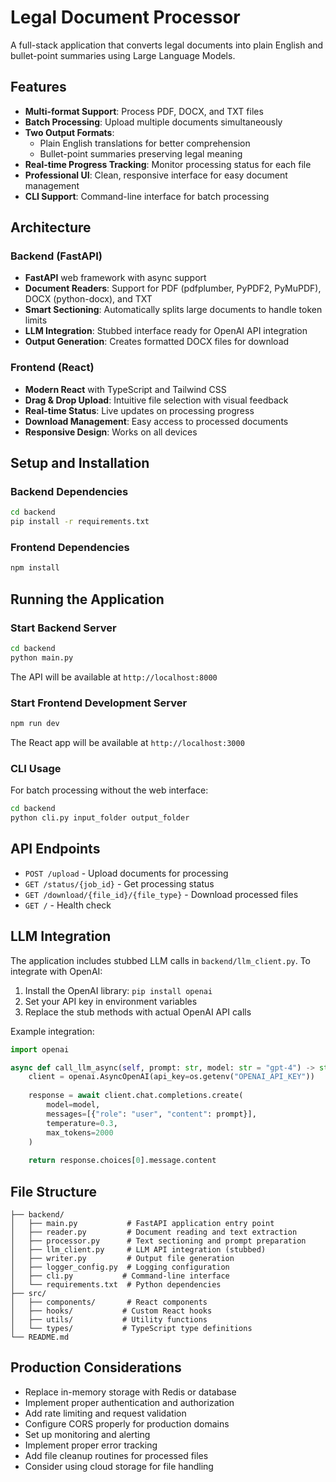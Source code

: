 # Legal Document Processor

A full-stack application that converts legal documents into plain English and bullet-point summaries using Large Language Models.

## Features

- **Multi-format Support**: Process PDF, DOCX, and TXT files
- **Batch Processing**: Upload multiple documents simultaneously
- **Two Output Formats**: 
  - Plain English translations for better comprehension
  - Bullet-point summaries preserving legal meaning
- **Real-time Progress Tracking**: Monitor processing status for each file
- **Professional UI**: Clean, responsive interface for easy document management
- **CLI Support**: Command-line interface for batch processing

## Architecture

### Backend (FastAPI)
- **FastAPI** web framework with async support
- **Document Readers**: Support for PDF (pdfplumber, PyPDF2, PyMuPDF), DOCX (python-docx), and TXT
- **Smart Sectioning**: Automatically splits large documents to handle token limits
- **LLM Integration**: Stubbed interface ready for OpenAI API integration
- **Output Generation**: Creates formatted DOCX files for download

### Frontend (React)
- **Modern React** with TypeScript and Tailwind CSS
- **Drag & Drop Upload**: Intuitive file selection with visual feedback
- **Real-time Status**: Live updates on processing progress
- **Download Management**: Easy access to processed documents
- **Responsive Design**: Works on all devices

## Setup and Installation

### Backend Dependencies
```bash
cd backend
pip install -r requirements.txt
```

### Frontend Dependencies
```bash
npm install
```

## Running the Application

### Start Backend Server
```bash
cd backend
python main.py
```
The API will be available at `http://localhost:8000`

### Start Frontend Development Server
```bash
npm run dev
```
The React app will be available at `http://localhost:3000`

### CLI Usage
For batch processing without the web interface:
```bash
cd backend
python cli.py input_folder output_folder
```

## API Endpoints

- `POST /upload` - Upload documents for processing
- `GET /status/{job_id}` - Get processing status
- `GET /download/{file_id}/{file_type}` - Download processed files
- `GET /` - Health check

## LLM Integration

The application includes stubbed LLM calls in `backend/llm_client.py`. To integrate with OpenAI:

1. Install the OpenAI library: `pip install openai`
2. Set your API key in environment variables
3. Replace the stub methods with actual OpenAI API calls

Example integration:
```python
import openai

async def call_llm_async(self, prompt: str, model: str = "gpt-4") -> str:
    client = openai.AsyncOpenAI(api_key=os.getenv("OPENAI_API_KEY"))
    
    response = await client.chat.completions.create(
        model=model,
        messages=[{"role": "user", "content": prompt}],
        temperature=0.3,
        max_tokens=2000
    )
    
    return response.choices[0].message.content
```

## File Structure

```
├── backend/
│   ├── main.py           # FastAPI application entry point
│   ├── reader.py         # Document reading and text extraction
│   ├── processor.py      # Text sectioning and prompt preparation
│   ├── llm_client.py     # LLM API integration (stubbed)
│   ├── writer.py         # Output file generation
│   ├── logger_config.py  # Logging configuration
│   ├── cli.py           # Command-line interface
│   └── requirements.txt  # Python dependencies
├── src/
│   ├── components/       # React components
│   ├── hooks/           # Custom React hooks
│   ├── utils/           # Utility functions
│   └── types/           # TypeScript type definitions
└── README.md
```

## Production Considerations

- Replace in-memory storage with Redis or database
- Implement proper authentication and authorization
- Add rate limiting and request validation
- Configure CORS properly for production domains
- Set up monitoring and alerting
- Implement proper error tracking
- Add file cleanup routines for processed files
- Consider using cloud storage for file handling